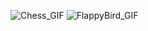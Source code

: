 ![Chess_GIF](https://github.com/user-attachments/assets/a40213f9-22f3-493d-9935-2a0fe446c651)
![FlappyBird_GIF](https://github.com/user-attachments/assets/3ea8158b-09a7-4539-b54c-6e676fa6b571)
